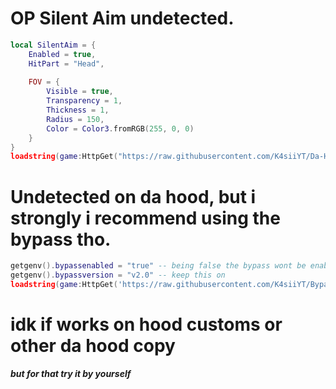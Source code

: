 # OP Silent Aim undetected.
```lua
local SilentAim = {
    Enabled = true,
    HitPart = "Head",  
    
    FOV = {
        Visible = true,
        Transparency = 1,
        Thickness = 1,
        Radius = 150,
        Color = Color3.fromRGB(255, 0, 0)
    }
}
loadstring(game:HttpGet("https://raw.githubusercontent.com/K4siiYT/Da-Hood/refs/heads/main/ud_silentaim.luau", true))()
```
# Undetected on da hood, but i strongly i recommend using the bypass tho.
```lua
getgenv().bypassenabled = "true" -- being false the bypass wont be enabled
getgenv().bypassversion = "v2.0" -- keep this on 
loadstring(game:HttpGet('https://raw.githubusercontent.com/K4siiYT/Bypass/refs/heads/main/Bypass.lua', true))() 
```
# idk if works on hood customs or other da hood copy
***but for that try it by yourself***

